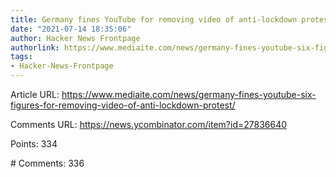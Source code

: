```yaml
---
title: Germany fines YouTube for removing video of anti-lockdown protest
date: "2021-07-14 18:35:06"
author: Hacker News Frontpage
authorlink: https://www.mediaite.com/news/germany-fines-youtube-six-figures-for-removing-video-of-anti-lockdown-protest/
tags:
- Hacker-News-Frontpage
---
```


<p>Article URL: <a href="https://www.mediaite.com/news/germany-fines-youtube-six-figures-for-removing-video-of-anti-lockdown-protest/">https://www.mediaite.com/news/germany-fines-youtube-six-figures-for-removing-video-of-anti-lockdown-protest/</a></p>
<p>Comments URL: <a href="https://news.ycombinator.com/item?id=27836640">https://news.ycombinator.com/item?id=27836640</a></p>
<p>Points: 334</p>
<p># Comments: 336</p>
